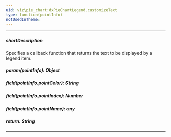 ```yaml
---
uid: viz\pie_chart:dxPieChartLegend.customizeText
type: function(pointInfo)
notUsedInTheme: 
---
```

---
##### shortDescription
Specifies a callback function that returns the text to be displayed by a legend item.

##### param(pointInfo): Object
<!-- Description goes here -->

##### field(pointInfo.pointColor): String
<!-- Description goes here -->

##### field(pointInfo.pointIndex): Number
<!-- Description goes here -->

##### field(pointInfo.pointName): any
<!-- Description goes here -->

##### return: String
<!-- Description goes here -->

---
<!--
#include dataviz-ref-functioncontext
-->